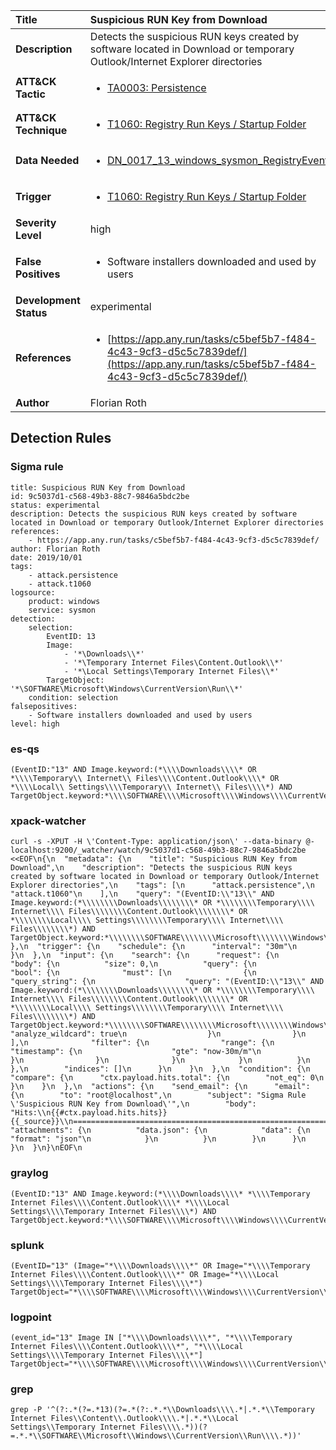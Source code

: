 | Title                    | Suspicious RUN Key from Download       |
|:-------------------------|:------------------|
| **Description**          | Detects the suspicious RUN keys created by software located in Download or temporary Outlook/Internet Explorer directories |
| **ATT&amp;CK Tactic**    |  <ul><li>[TA0003: Persistence](https://attack.mitre.org/tactics/TA0003)</li></ul>  |
| **ATT&amp;CK Technique** | <ul><li>[T1060: Registry Run Keys / Startup Folder](https://attack.mitre.org/techniques/T1060)</li></ul>  |
| **Data Needed**          | <ul><li>[DN_0017_13_windows_sysmon_RegistryEvent](../Data_Needed/DN_0017_13_windows_sysmon_RegistryEvent.md)</li></ul>  |
| **Trigger**              | <ul><li>[T1060: Registry Run Keys / Startup Folder](../Triggers/T1060.md)</li></ul>  |
| **Severity Level**       | high |
| **False Positives**      | <ul><li>Software installers downloaded and used by users</li></ul>  |
| **Development Status**   | experimental |
| **References**           | <ul><li>[https://app.any.run/tasks/c5bef5b7-f484-4c43-9cf3-d5c5c7839def/](https://app.any.run/tasks/c5bef5b7-f484-4c43-9cf3-d5c5c7839def/)</li></ul>  |
| **Author**               | Florian Roth |


## Detection Rules

### Sigma rule

```
title: Suspicious RUN Key from Download
id: 9c5037d1-c568-49b3-88c7-9846a5bdc2be
status: experimental
description: Detects the suspicious RUN keys created by software located in Download or temporary Outlook/Internet Explorer directories
references:
    - https://app.any.run/tasks/c5bef5b7-f484-4c43-9cf3-d5c5c7839def/
author: Florian Roth
date: 2019/10/01
tags:
    - attack.persistence
    - attack.t1060
logsource:
    product: windows
    service: sysmon
detection:
    selection:
        EventID: 13
        Image: 
            - '*\Downloads\\*'
            - '*\Temporary Internet Files\Content.Outlook\\*'
            - '*\Local Settings\Temporary Internet Files\\*'
        TargetObject: '*\SOFTWARE\Microsoft\Windows\CurrentVersion\Run\\*'
    condition: selection
falsepositives:
    - Software installers downloaded and used by users
level: high
```





### es-qs
    
```
(EventID:"13" AND Image.keyword:(*\\\\Downloads\\\\* OR *\\\\Temporary\\ Internet\\ Files\\\\Content.Outlook\\\\* OR *\\\\Local\\ Settings\\\\Temporary\\ Internet\\ Files\\\\*) AND TargetObject.keyword:*\\\\SOFTWARE\\\\Microsoft\\\\Windows\\\\CurrentVersion\\\\Run\\\\*)
```


### xpack-watcher
    
```
curl -s -XPUT -H \'Content-Type: application/json\' --data-binary @- localhost:9200/_watcher/watch/9c5037d1-c568-49b3-88c7-9846a5bdc2be <<EOF\n{\n  "metadata": {\n    "title": "Suspicious RUN Key from Download",\n    "description": "Detects the suspicious RUN keys created by software located in Download or temporary Outlook/Internet Explorer directories",\n    "tags": [\n      "attack.persistence",\n      "attack.t1060"\n    ],\n    "query": "(EventID:\\"13\\" AND Image.keyword:(*\\\\\\\\Downloads\\\\\\\\* OR *\\\\\\\\Temporary\\\\ Internet\\\\ Files\\\\\\\\Content.Outlook\\\\\\\\* OR *\\\\\\\\Local\\\\ Settings\\\\\\\\Temporary\\\\ Internet\\\\ Files\\\\\\\\*) AND TargetObject.keyword:*\\\\\\\\SOFTWARE\\\\\\\\Microsoft\\\\\\\\Windows\\\\\\\\CurrentVersion\\\\\\\\Run\\\\\\\\*)"\n  },\n  "trigger": {\n    "schedule": {\n      "interval": "30m"\n    }\n  },\n  "input": {\n    "search": {\n      "request": {\n        "body": {\n          "size": 0,\n          "query": {\n            "bool": {\n              "must": [\n                {\n                  "query_string": {\n                    "query": "(EventID:\\"13\\" AND Image.keyword:(*\\\\\\\\Downloads\\\\\\\\* OR *\\\\\\\\Temporary\\\\ Internet\\\\ Files\\\\\\\\Content.Outlook\\\\\\\\* OR *\\\\\\\\Local\\\\ Settings\\\\\\\\Temporary\\\\ Internet\\\\ Files\\\\\\\\*) AND TargetObject.keyword:*\\\\\\\\SOFTWARE\\\\\\\\Microsoft\\\\\\\\Windows\\\\\\\\CurrentVersion\\\\\\\\Run\\\\\\\\*)",\n                    "analyze_wildcard": true\n                  }\n                }\n              ],\n              "filter": {\n                "range": {\n                  "timestamp": {\n                    "gte": "now-30m/m"\n                  }\n                }\n              }\n            }\n          }\n        },\n        "indices": []\n      }\n    }\n  },\n  "condition": {\n    "compare": {\n      "ctx.payload.hits.total": {\n        "not_eq": 0\n      }\n    }\n  },\n  "actions": {\n    "send_email": {\n      "email": {\n        "to": "root@localhost",\n        "subject": "Sigma Rule \'Suspicious RUN Key from Download\'",\n        "body": "Hits:\\n{{#ctx.payload.hits.hits}}{{_source}}\\n================================================================================\\n{{/ctx.payload.hits.hits}}",\n        "attachments": {\n          "data.json": {\n            "data": {\n              "format": "json"\n            }\n          }\n        }\n      }\n    }\n  }\n}\nEOF\n
```


### graylog
    
```
(EventID:"13" AND Image.keyword:(*\\\\Downloads\\\\* *\\\\Temporary Internet Files\\\\Content.Outlook\\\\* *\\\\Local Settings\\\\Temporary Internet Files\\\\*) AND TargetObject.keyword:*\\\\SOFTWARE\\\\Microsoft\\\\Windows\\\\CurrentVersion\\\\Run\\\\*)
```


### splunk
    
```
(EventID="13" (Image="*\\\\Downloads\\\\*" OR Image="*\\\\Temporary Internet Files\\\\Content.Outlook\\\\*" OR Image="*\\\\Local Settings\\\\Temporary Internet Files\\\\*") TargetObject="*\\\\SOFTWARE\\\\Microsoft\\\\Windows\\\\CurrentVersion\\\\Run\\\\*")
```


### logpoint
    
```
(event_id="13" Image IN ["*\\\\Downloads\\\\*", "*\\\\Temporary Internet Files\\\\Content.Outlook\\\\*", "*\\\\Local Settings\\\\Temporary Internet Files\\\\*"] TargetObject="*\\\\SOFTWARE\\\\Microsoft\\\\Windows\\\\CurrentVersion\\\\Run\\\\*")
```


### grep
    
```
grep -P '^(?:.*(?=.*13)(?=.*(?:.*.*\\Downloads\\\\.*|.*.*\\Temporary Internet Files\\Content\\.Outlook\\\\.*|.*.*\\Local Settings\\Temporary Internet Files\\\\.*))(?=.*.*\\SOFTWARE\\Microsoft\\Windows\\CurrentVersion\\Run\\\\.*))'
```




